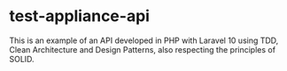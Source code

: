 # test-appliance-api
This is an example of an API developed in PHP with Laravel 10 using TDD, Clean Architecture and Design Patterns, also respecting the principles of SOLID.
